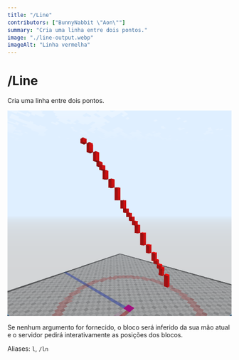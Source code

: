 ```yaml
---
title: "/Line"
contributors: ["BunnyNabbit \"Aon\""]
summary: "Cria uma linha entre dois pontos."
image: "./line-output.webp"
imageAlt: "Linha vermelha"
---
```


# /Line

Cria uma linha entre dois pontos.

![Linha vermelha](./line-output.webp)

Se nenhum argumento for fornecido, o bloco será inferido da sua mão atual e o servidor pedirá interativamente as posições dos blocos.

Aliases: `l`, `/ln`